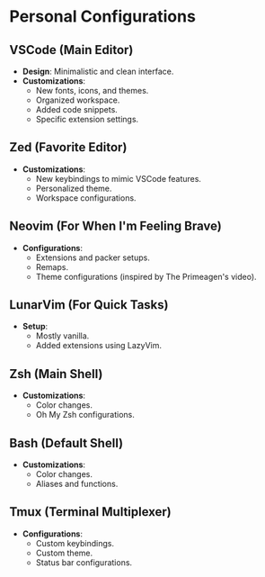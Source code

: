 # Personal Configurations

## VSCode (Main Editor)

- **Design**: Minimalistic and clean interface.
- **Customizations**:
  - New fonts, icons, and themes.
  - Organized workspace.
  - Added code snippets.
  - Specific extension settings.

## Zed (Favorite Editor)

- **Customizations**:
  - New keybindings to mimic VSCode features.
  - Personalized theme.
  - Workspace configurations.

## Neovim (For When I'm Feeling Brave)

- **Configurations**:
  - Extensions and packer setups.
  - Remaps.
  - Theme configurations (inspired by The Primeagen's video).

## LunarVim (For Quick Tasks)

- **Setup**:
  - Mostly vanilla.
  - Added extensions using LazyVim.

## Zsh (Main Shell)

- **Customizations**:
  - Color changes.
  - Oh My Zsh configurations.

## Bash (Default Shell)

- **Customizations**:
  - Color changes.
  - Aliases and functions.

## Tmux (Terminal Multiplexer)

- **Configurations**:
  - Custom keybindings.
  - Custom theme.
  - Status bar configurations.
